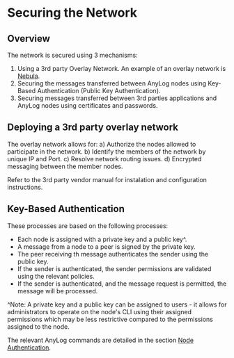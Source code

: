 # Securing the Network

## Overview

The network is secured using 3 mechanisms:
1) Using a 3rd party Overlay Network. An example of an overlay network is [Nebula](https://nebula.defined.net/docs/).
2) Securing the messages transferred between AnyLog nodes using Key-Based Authentication (Public Key Authentication).
3) Securing messages transferred between 3rd parties applications and AnyLog nodes using certificates and passwords.

## Deploying a 3rd party overlay network

The overlay network allows for:
a) Authorize the nodes allowed to participate in the network.
b) Identify the members of the network by unique IP and Port.
c) Resolve network routing issues.
d) Encrypted messaging between the member nodes.

Refer to the 3rd party vendor manual for instalation and configuration instructions.

## Key-Based Authentication

These processes are based on the following processes:  
* Each node is assigned with a private key and a public key^.
* A message from a node to a peer is signed by the private key.
* The peer receiving th message authenticates the sender using the public key.
* If the sender is authenticated, the sender permissions are validated using the relevant policies. 
* If the sender is authenticated, and the message request is permitted, the message will be processed.

^Note: A private key and a public key can be assigned to users - it allows for administrators to operate on the node's CLI
using their assigned permissions which may be less restrictive compared to the permissions assigned to the node.

The relevant AnyLog commands are detailed in the section [Node Authentication](https://github.com/AnyLog-co/documentation/blob/master/authentication.md#node-authentication).  




